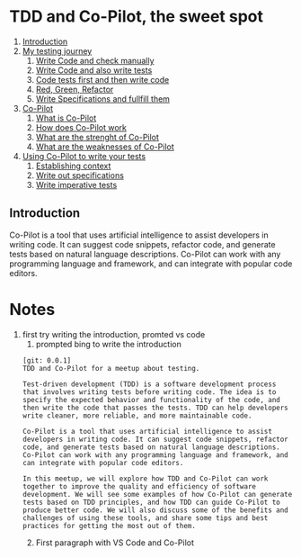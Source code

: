 # TDD and Co-Pilot, the sweet spot

1. [Introduction](#introduction)
2. [My testing journey](#my-testing-journey)
    1. [Write Code and check manually](#write-code-and-check-manually)
    2. [Write Code and also write tests](#write-code-and-also-write-tests)
    3. [Code tests first and then write code](#code-tests-first-and-then-write-code)
    4. [Red, Green, Refactor](#red-green-refactor)
    5. [Write Specifications and fullfill them](#write-specifications-and-fullfill-them)
3. [Co-Pilot](#co-pilot)
    1. [What is Co-Pilot](#what-is-co-pilot)
    2. [How does Co-Pilot work](#how-does-co-pilot-work)
    3. [What are the strenght of Co-Pilot](#what-are-the-strenght-of-co-pilot)
    4. [What are the weaknesses of Co-Pilot](#what-are-the-weaknesses-of-co-pilot)
4. [Using Co-Pilot to write your tests](#using-co-pilot-to-write-your-tests)
    1. [Establishing context](#establishing-context)
    2. [Write out specifications](#write-out-specifications)
    3. [Write imperative tests](#write-imperative-tests)

## Introduction

Co-Pilot is a tool that uses artificial intelligence to assist developers in writing code. It can suggest code snippets, refactor code, and generate tests based on natural language descriptions. Co-Pilot can work with any programming language and framework, and can integrate with popular code editors. 

# Notes
1. first try writing the introduction, promted vs code
    1. prompted bing to write the introduction
    ```
    [git: 0.0.1]
    TDD and Co-Pilot for a meetup about testing.

    Test-driven development (TDD) is a software development process that involves writing tests before writing code. The idea is to specify the expected behavior and functionality of the code, and then write the code that passes the tests. TDD can help developers write cleaner, more reliable, and more maintainable code.

    Co-Pilot is a tool that uses artificial intelligence to assist developers in writing code. It can suggest code snippets, refactor code, and generate tests based on natural language descriptions. Co-Pilot can work with any programming language and framework, and can integrate with popular code editors.

    In this meetup, we will explore how TDD and Co-Pilot can work together to improve the quality and efficiency of software development. We will see some examples of how Co-Pilot can generate tests based on TDD principles, and how TDD can guide Co-Pilot to produce better code. We will also discuss some of the benefits and challenges of using these tools, and share some tips and best practices for getting the most out of them.
    ```
    2. First paragraph with VS Code and Co-Pilot
